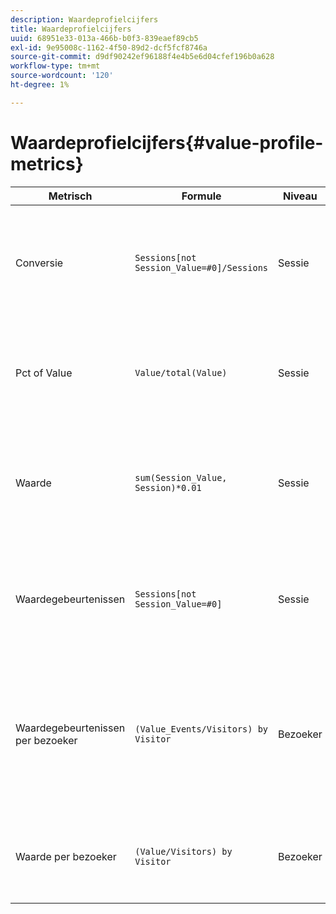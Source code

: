 ```yaml
---
description: Waardeprofielcijfers
title: Waardeprofielcijfers
uuid: 68951e33-013a-466b-b0f3-839eaef89cb5
exl-id: 9e95008c-1162-4f50-89d2-dcf5fcf8746a
source-git-commit: d9df90242ef96188f4e4b5e6d04cfef196b0a628
workflow-type: tm+mt
source-wordcount: '120'
ht-degree: 1%

---
```


# Waardeprofielcijfers{#value-profile-metrics}

| Metrisch | Formule | Niveau | Beschrijving |
|---|---|---|---|
| Conversie | `Sessions[not Session_Value=#0]/Sessions` | Sessie | Het percentage sessies dat bedrijfswaarde heeft gegenereerd (zoals gedefinieerd in het Business Value Model). |
| Pct of Value | `Value/total(Value)` | Sessie | Het percentage van de totale waarde dat is gegenereerd op basis van de geselecteerde set sessies. |
| Waarde | `sum(Session_Value, Session)*0.01` | Sessie | De totale gegenereerde bedrijfswaarde in dollars (zoals gedefinieerd door het Business Value Model). |
| Waardegebeurtenissen | `Sessions[not Session_Value=#0]` | Sessie | Het aantal sessies dat bedrijfswaarde heeft gegenereerd (zoals gedefinieerd in het Business Value Model). |
| Waardegebeurtenissen per bezoeker | `(Value_Events/Visitors) by Visitor` | Bezoeker | Het gemiddelde aantal sessies voor elke bezoeker die bedrijfswaarde heeft gegenereerd (zoals gedefinieerd in het Business Value Model). |
| Waarde per bezoeker | `(Value/Visitors) by Visitor` | Bezoeker | De gemiddelde bedrijfswaarde, in dollars, die door elke bezoeker wordt gegenereerd. |
